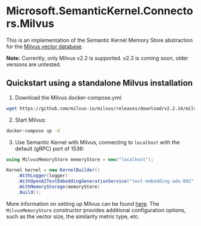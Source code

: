 # Microsoft.SemanticKernel.Connectors.Milvus

This is an implementation of the Semantic Kernel Memory Store abstraction for the [Milvus vector database](https://milvus.io).

**Note:** Currently, only Milvus v2.2 is supported. v2.3 is coming soon, older versions are untested.

## Quickstart using a standalone Milvus installation

1. Download the Milvus docker-compose.yml:

```bash
wget https://github.com/milvus-io/milvus/releases/download/v2.2.14/milvus-standalone-docker-compose.yml -O docker-compose.yml
```

2. Start Milvus:

```bash
docker-compose up -d
```

3. Use Semantic Kernel with Milvus, connecting to `localhost` with the default (gRPC) port of 1536:

```csharp
using MilvusMemoryStore memoryStore = new("localhost");

Kernel kernel = new KernelBuilder()
    .WithLogger(logger)
    .WithOpenAITextEmbeddingGenerationService("text-embedding-ada-002", "OPENAI_API_KEY")
    .WithMemoryStorage(memoryStore)
    .Build();
```

More information on setting up Milvus can be found [here](https://milvus.io/docs/v2.2.x/install_standalone-docker.md). The `MilvusMemoryStore` constructor provides additional configuration options, such as the vector size, the similarity metric type, etc.